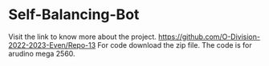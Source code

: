 # Self-Balancing-Bot
Visit the link to know more about the project. 
https://github.com/O-Division-2022-2023-Even/Repo-13
For code download the zip file.
The code is for arudino mega 2560.
